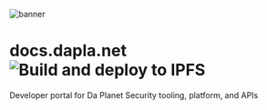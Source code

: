![banner](https://banner.dapla.net/?utm_campaign=community-buildpacks&utm_source=github.com/daplanet/xelatex-buildpack&utm_medium=markdown)

# docs.dapla.net ![Build and deploy to IPFS](https://github.com/Daplanet/docs.dapla.net/workflows/Build%20and%20deploy%20to%20IPFS/badge.svg)
Developer portal for Da Planet Security tooling, platform, and APIs
